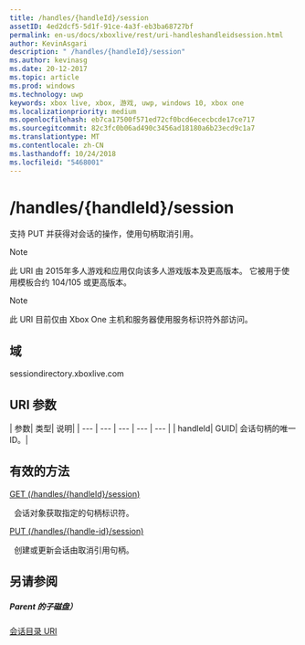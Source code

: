 ```yaml
---
title: /handles/{handleId}/session
assetID: 4ed2dcf5-5d1f-91ce-4a3f-eb3ba68727bf
permalink: en-us/docs/xboxlive/rest/uri-handleshandleidsession.html
author: KevinAsgari
description: " /handles/{handleId}/session"
ms.author: kevinasg
ms.date: 20-12-2017
ms.topic: article
ms.prod: windows
ms.technology: uwp
keywords: xbox live, xbox, 游戏, uwp, windows 10, xbox one
ms.localizationpriority: medium
ms.openlocfilehash: eb7ca17500f571ed72cf0bcd6ececbcde17ce717
ms.sourcegitcommit: 82c3fc0b06ad490c3456ad18180a6b23ecd9c1a7
ms.translationtype: MT
ms.contentlocale: zh-CN
ms.lasthandoff: 10/24/2018
ms.locfileid: "5468001"
---
```

# <a name="handleshandleidsession"></a>/handles/{handleId}/session
支持 PUT 并获得对会话的操作，使用句柄取消引用。 

> [!NOTE] 
> 此 URI 由 2015年多人游戏和应用仅向该多人游戏版本及更高版本。 它被用于使用模板合约 104/105 或更高版本。  

 

> [!NOTE] 
> 此 URI 目前仅由 Xbox One 主机和服务器使用服务标识符外部访问。  

 
<a id="ID4ES"></a>

 
## <a name="domain"></a>域
sessiondirectory.xboxlive.com  
<a id="ID4EX"></a>

 
## <a name="uri-parameters"></a>URI 参数
 
| 参数| 类型| 说明| 
| --- | --- | --- | --- | --- | 
| handleId| GUID| 会话句柄的唯一 ID。| 
  
<a id="ID4ESB"></a>

 
## <a name="valid-methods"></a>有效的方法

[GET (/handles/{handleId}/session)](uri-handleshandleidsessionget.md)

&nbsp;&nbsp;会话对象获取指定的句柄标识符。 

[PUT (/handles/{handle-id}/session)](uri-handleshandleidsessionput.md)

&nbsp;&nbsp;创建或更新会话由取消引用句柄。
 
<a id="ID4E6B"></a>

 
## <a name="see-also"></a>另请参阅
 
<a id="ID4EBC"></a>

 
##### <a name="parent"></a>Parent 的子磁盘） 

[会话目录 URI](atoc-reference-sessiondirectory.md)

   